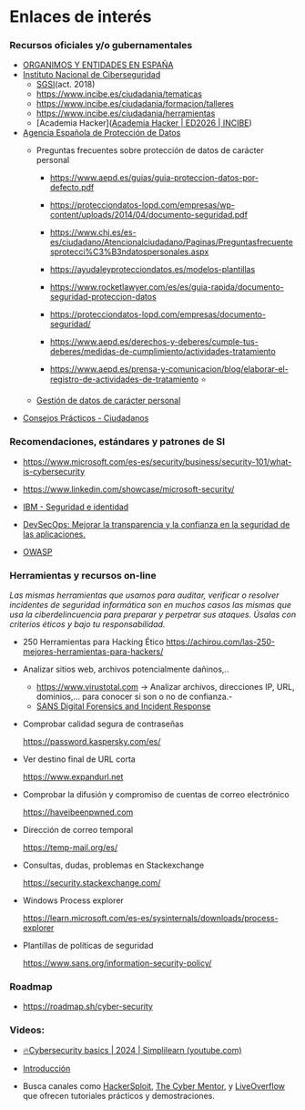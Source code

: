 # Enlaces de interés

### Recursos oficiales y/o gubernamentales
- [ORGANIMOS Y ENTIDADES EN ESPAÑA](https://ciberseguridad.com/normativa/espana/organismos/)
- [Instituto Nacional de Ciberseguridad](https://www.incibe.es/ciudadania)
  - [SGSI](https://www.youtube.com/playlist?list=PLr5GsywSn9d9By1wgN9CO0XrKtpVUwK_T)(act. 2018)
  - https://www.incibe.es/ciudadania/tematicas
  - https://www.incibe.es/ciudadania/formacion/talleres
  - https://www.incibe.es/ciudadania/herramientas
  - [Academia Hacker]([Academia Hacker | ED2026 | INCIBE](https://www.incibe.es/ed2026/talento-hacker/academia-hacker))
- [Agencia Española de Protección de Datos](https://www.aepd.es/)
  - Preguntas frecuentes sobre protección de datos de carácter personal

    - https://www.aepd.es/guias/guia-proteccion-datos-por-defecto.pdf
    - https://protecciondatos-lopd.com/empresas/wp-content/uploads/2014/04/documento-seguridad.pdf

    - https://www.chj.es/es-es/ciudadano/Atencionalciudadano/Paginas/Preguntasfrecuentesprotecci%C3%B3ndatospersonales.aspx
    - https://ayudaleyprotecciondatos.es/modelos-plantillas
    - https://www.rocketlawyer.com/es/es/guia-rapida/documento-seguridad-proteccion-datos
    - https://protecciondatos-lopd.com/empresas/documento-seguridad/
    - https://www.aepd.es/derechos-y-deberes/cumple-tus-deberes/medidas-de-cumplimiento/actividades-tratamiento
    - https://www.aepd.es/prensa-y-comunicacion/blog/elaborar-el-registro-de-actividades-de-tratamiento :star:
  - [Gestión de datos de carácter personal](https://ayudaleyprotecciondatos.es)
- [Consejos Prácticos - Ciudadanos](https://usuariosteleco.mineco.gob.es/te-interesa/consejos-practicos/Paginas/consejos-practicos.aspx)​​

### Recomendaciones, estándares y patrones de SI

- https://www.microsoft.com/es-es/security/business/security-101/what-is-cybersecurity

- https://www.linkedin.com/showcase/microsoft-security/
- [IBM - Seguridad e identidad](https://www.ibm.com/mx-es/think/security)

- [DevSecOps: Mejorar la transparencia y la confianza en la seguridad de las aplicaciones.](https://www.devsecops.org/)

- [OWASP](https://owasp.org/)


### Herramientas y recursos on-line

*Las mismas herramientas que usamos para auditar, verificar o resolver incidentes de seguridad informática son en muchos casos las mismas que usa la ciberdelincuencia para preparar y perpetrar sus ataques. Úsalas con criterios éticos y bajo tu responsabilidad.*

- 250 Herramientas para Hacking Ético
  https://achirou.com/las-250-mejores-herramientas-para-hackers/

- Analizar sitios web, archivos potencialmente dañinos,..

  - https://www.virustotal.com   &rarr; Analizar archivos, direcciones IP, URL, dominios,… para conocer si son o no de confianza.-
  - [SANS Digital Forensics and Incident Response](https://www.sans.org/dfir)

- Comprobar calidad segura de contraseñas

  https://password.kaspersky.com/es/

- Ver destino final de URL corta

  https://www.expandurl.net

- Comprobar la difusión y compromiso de cuentas de correo electrónico

  https://haveibeenpwned.com

- Dirección de correo temporal

  https://temp-mail.org/es/



- Consultas, dudas, problemas en Stackexchange

  https://security.stackexchange.com/

- Windows Process explorer

  https://learn.microsoft.com/es-es/sysinternals/downloads/process-explorer

- Plantillas de políticas de seguridad
  
  https://www.sans.org/information-security-policy/

### Roadmap

- https://roadmap.sh/cyber-security

### Videos:

- [🔥Cybersecurity basics | 2024 | Simplilearn (youtube.com)](https://www.youtube.com/watch?v=njPY7pQTRWg)
- [Introducción](https://www.youtube.com/watch?v=gzES0MuWqHE&list=PLO6n5vXhneVY65LdYlUVUftCwShV7fY5S&index=8)

- Busca canales como [HackerSploit](https://www.youtube.com/channel/UC0ZTPkdxlAKf-V33tqXwi3Q), [The Cyber Mentor](https://www.youtube.com/channel/UC0ArlFuFYMpEewyRBzdLHiw), y [LiveOverflow](https://www.youtube.com/channel/UClcE-kVhqyiHCcjYwcpfj9w) que ofrecen tutoriales prácticos y demostraciones.
